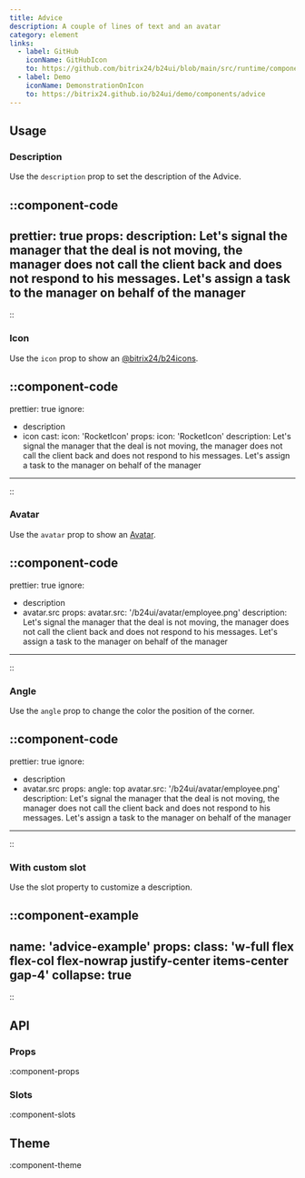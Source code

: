 ```yaml
---
title: Advice
description: A couple of lines of text and an avatar
category: element
links:
  - label: GitHub
    iconName: GitHubIcon
    to: https://github.com/bitrix24/b24ui/blob/main/src/runtime/components/Advice.vue
  - label: Demo
    iconName: DemonstrationOnIcon
    to: https://bitrix24.github.io/b24ui/demo/components/advice
---
```


## Usage

### Description

Use the `description` prop to set the description of the Advice.

::component-code
---
prettier: true
props:
  description: Let's signal the manager that the deal is not moving, the manager does not call the client back and does not respond to his messages. Let's assign a task to the manager on behalf of the manager
---
::

### Icon

Use the `icon` prop to show an [@bitrix24/b24icons](https://bitrix24.github.io/b24icons/guide/icons.html).

::component-code
---
prettier: true
ignore:
  - description
  - icon
cast:
  icon: 'RocketIcon'
props:
  icon: 'RocketIcon'
  description: Let's signal the manager that the deal is not moving, the manager does not call the client back and does not respond to his messages. Let's assign a task to the manager on behalf of the manager
---
::

### Avatar

Use the `avatar` prop to show an [Avatar](/docs/components/avatar/).

::component-code
---
prettier: true
ignore:
  - description
  - avatar.src
props:
  avatar.src: '/b24ui/avatar/employee.png'
  description: Let's signal the manager that the deal is not moving, the manager does not call the client back and does not respond to his messages. Let's assign a task to the manager on behalf of the manager
---
::

### Angle

Use the `angle` prop to change the color the position of the corner.

::component-code
---
prettier: true
ignore:
  - description
  - avatar.src
props:
  angle: top
  avatar.src: '/b24ui/avatar/employee.png'
  description: Let's signal the manager that the deal is not moving, the manager does not call the client back and does not respond to his messages. Let's assign a task to the manager on behalf of the manager
---
::

### With custom slot

Use the slot property to customize a description.

::component-example
---
name: 'advice-example'
props:
class: 'w-full flex flex-col flex-nowrap justify-center items-center gap-4'
collapse: true
---
::

## API

### Props

:component-props

### Slots

:component-slots

## Theme

:component-theme
